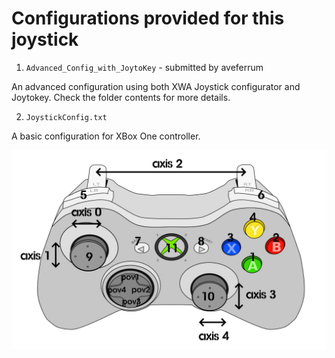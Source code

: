 # Configurations provided for this joystick

1. `Advanced_Config_with_JoytoKey` - submitted by aveferrum

An advanced configuration using both XWA Joystick configurator and Joytokey. Check the folder contents for more details.

2. `JoystickConfig.txt` 

A basic configuration for XBox One controller.

![XBox One Controller Mappings](./XBox_One_Controller_Mappings.jpg "XBox One Controller Mappings")

